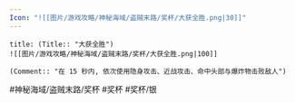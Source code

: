 ```yaml
---
Icon: "![[图片/游戏攻略/神秘海域/盗贼末路/奖杯/大获全胜.png|30]]"
---
```

```ad-common-silver-trophy
title: (Title:: "大获全胜")
![[图片/游戏攻略/神秘海域/盗贼末路/奖杯/大获全胜.png|100]]

(Comment:: "在 15 秒内, 依次使用隐身攻击、近战攻击、命中头部与爆炸物击败敌人")
```

#神秘海域/盗贼末路/奖杯 #奖杯 #奖杯/银
